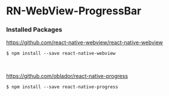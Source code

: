 # RN-WebView-ProgressBar

### Installed Packages

https://github.com/react-native-webview/react-native-webview

```
$ npm install --save react-native-webview
```

<br>

https://github.com/oblador/react-native-progress
```
$ npm install --save react-native-progress
```
